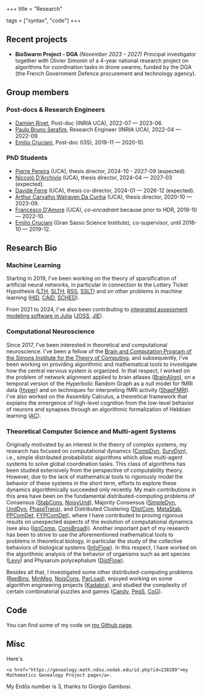 
+++
title = "Research"


tags = ["syntax", "code"]
+++

## Recent projects

* **BioSwarm Project - DGA** *(November 2023 – 2027)*
  Principal investigator together with Olivier Simonin of a 4-year national research project on algorithms for coordination tasks in drone swarms, funded by the DGA (the French Government Defence procurement and technology agency).

## Group members

### Post-docs & Research Engineers

* [Damien Rivet](), Post-doc (INRIA UCA), 2022-07 — 2023-06.
* [Paulo Bruno Serafim](https://paulobruno.github.io/), Research Engineer (INRIA UCA), 2022-04 — 2022-09.
* [Emilio Cruciani](https://sites.google.com/view/emiliocruciani/), Post-doc (I3S), 2019-11 — 2020-10.

### PhD Students

* [Pierre Pereira](https://pierrot-lc.github.io/website/) (UCA), thesis director, 2024-10 - 2027-09 (expected).
* [Niccolò D'Archivio](https://sites.google.com/view/niccolo-darchivio/home) (UCA), thesis director, 2024-04 — 2027-03 (expected).
* [Davide Ferre](https://dferre97.github.io/) (UCA), thesis co-director, 2024-01 — 2026-12 (expected).
* [Arthur Carvalho Walraven Da Cunha](https://arthurwalraven.github.io/) (UCA), thesis director, 2020-10 — 2023-09.
* [Francesco D'Amore](https://fdamore95.github.io/) (UCA), *co-encadrant* because prior to HDR, 2019-10 — 2022-10.
* [Emilio Cruciani](https://sites.google.com/view/emiliocruciani/) (Gran Sasso Science Institute), co-supervisor, until 2016-10 — 2019-12.

## Research Bio

### Machine Learning

Starting in 2019, I've been working on the theory of sparsification of artificial neural networks, in particular in connection to the Lottery Ticket Hypothesis ([LTH], [SLTH], [RSS], [SSLT]) and on other problems in machine learning ([HID], [CAID], [SCHED]).

From 2021 to 2024, I've also been contributing to [integrated assessment modeling software in Julia](https://github.com/worlddynamics) ([JOSS], [JIE]).

### Computational Neuroscience

Since 2017, I've been interested in theoretical and computational neuroscience.
I've been a fellow of the [Brain and Computation Program of the Simons Institute for the Theory of Computing](https://simons.berkeley.edu/programs/brain2018), and subsequently, I've been working on providing algorithmic and mathematical tools to investigate how the central nervous system is organized.
In that respect, I worked on the problem of network alignment applied to brain atlases ([BrainAlign]), on a temporal version of the Hyperbolic Random Graph as a null model for fMRI data ([Hyper]) and on techniques for interpreting fMRI activity ([ShapFMRI]).
I've also worked on the Assembly Calculus, a theoretical framework that explains the emergence of high-level cognition from the low-level behavior of neurons and synapses through an algorithmic formalization of Hebbian learning ([AC]).

### Theoretical Computer Science and Multi-agent Systems

Originally motivated by an interest in the theory of complex systems, my research has focused on computational dynamics ([CompDyn], [SurvDyn]), i.e., simple distributed
probabilistic algorithms which allow multi-agent systems to solve global
coordination tasks.
This class of algorithms has been studied extensively from the perspective of
computability theory. However, due to the lack of mathematical tools to
rigorously model the behavior of these systems in the short term, efforts to
explore these dynamics algorithmically succeeded only recently. My main
contributions in this area have been on the fundamental distributed-computing
problems of Consensus ([StabCons], [NoisyUnd]), Majority Consensus ([SimpleDyn], [UndDyn], [PhaseTrans]), and Distributed Clustering ([DistCom], [MetaStab], [PPComDet], [FYPComDet]), where I have contributed
to proving rigorous results on unexpected aspects of the evolution of computational dynamics (see also ([IgnComp], [ConsBroad])).
Another important part of my research has been to strive to use the aforementioned mathematical tools to problems in theoretical biology, in particular the
study of the collective behaviors of biological systems ([InfoFlow]).
In this respect, I have worked on the algorithmic analysis of the behavior of organisms such as ant species ([Levy]) and Physarum polycephalum ([DistFlow]).

Besides all that, I investigated some other distributed-computing problems ([RepBins], [MinMsg], [NoisCons], [ParLoad]),
enjoyed working on some algorithm engineering projects ([Kadabra]),
and studied the complexity of certain combinatorial puzzles and games ([Candy], [PegS], [CoG]).

## Code

You can find some of my code on [my Github page](https://github.com/natema).

## Misc

Here's
~~~
<a href="https://genealogy.math.ndsu.nodak.edu/id.php?id=238289">my Mathematics Genealogy Project page</a>.
~~~
My Erdős number is 3, thanks to Giorgio Gambosi.


[AC]: https://hal.archives-ouvertes.fr/hal-03479582/
[BrainAlign]: https://hal.archives-ouvertes.fr/hal-03033777
[CAID]: https://hal.science/hal-04328529
[Candy]: https://ieeexplore.ieee.org/document/6932866
[CNRS]: https://www.cnrs.fr
[COATI]: https://team.inria.fr/coati/team-members
[CoG]: https://gitlab.com/steven3k/complexity-of-games
[CompDyn]: https://tel.archives-ouvertes.fr/tel-02002681
[ConsBroad]: https://drops.dagstuhl.de/opus/volltexte/2020/11727/
[DistCom]: https://www.sciencedirect.com/science/article/pii/S0304397514009402?via%3Dihub
[DistFlow]: https://dl.acm.org/doi/10.5555/3237383.3237935
[DistSparse]: https://epubs.siam.org/doi/10.1137/1.9781611975994.80
[FYPComDet]: https://epubs.siam.org/doi/10.1137/19M1243026
[HID]: https://hal.science/hal-03157141v2
[Hyper]: https://hal.science/hal-04389639
[I3S]: http://www.i3s.unice.fr
[INRIA]: https://www.inria.fr
[IgnComp]: https://dl.acm.org/doi/10.1145/3087801.3087817
[InfoFlow]: https://journals.plos.org/ploscompbiol/article?id=10.1371/journal.pcbi.1006195
[JIE]: https://onlinelibrary.wiley.com/doi/10.1111/jiec.13582
[JOSS]: https://joss.theoj.org/papers/10.21105/joss.05772
[Kadabra]: https://dl.acm.org/doi/10.1145/3284359
[Levy]: https://link.springer.com/article/10.1007/s11721-022-00217-w
[LTH]: https://openreview.net/forum?id=Vjki79-619-
[MetaStab]: https://ojs.aaai.org//index.php/AAAI/article/view/4560
[MinMsg]: https://link.springer.com/article/10.1007%2Fs00446-018-0330-x
[NoisCons]: https://link.springer.com/article/10.1007%2Fs00446-018-0335-5
[NoisyUnd]: https://link.springer.com/chapter/10.1007%2F978-3-030-54921-3_15
[PPComDet]: https://drops.dagstuhl.de/opus/volltexte/2018/9470/
[ParLoad]: https://dl.acm.org/doi/10.1145/3350755.3400232
[PegS]: https://drops.dagstuhl.de/opus/volltexte/2016/5870/
[PhaseTrans]: https://dl.acm.org/doi/10.5555/3237383.3237499
[RepBins]: https://link.springer.com/article/10.1007%2Fs00446-017-0320-4
[RSS]: https://hal.science/hal-03654720/
[SCHED]: https://hal.science/hal-04497548
[ShapFMRI]: https://hal.science/hal-04596845v1
[SimpleDyn]: https://link.springer.com/article/10.1007%2Fs00446-016-0289-4
[SLTH]: https://hal.science/hal-04143024/
[SSLT]: https://hal.science/hal-04741369v2
[StabCons]: https://epubs.siam.org/doi/10.1137/1.9781611974331.ch46
[SurvDyn]: https://dl.acm.org/doi/10.1145/3388392.3388403
[UCA]: http://univ-cotedazur.fr
[UndDyn]: https://epubs.siam.org/doi/10.1137/1.9781611973730.27
